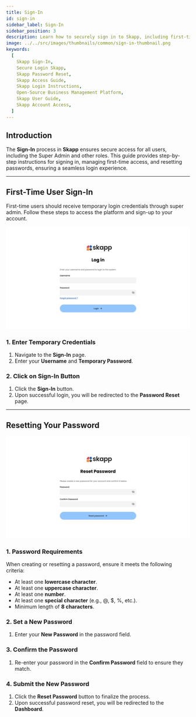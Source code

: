 ```yaml
---
title: Sign-In
id: sign-in
sidebar_label: Sign-In
sidebar_position: 3
description: Learn how to securely sign in to Skapp, including first-time access and password reset procedures, ensuring a seamless login experience on the open-source business management platform.
image: ../../src/images/thumbnails/common/sign-in-thumbnail.png
keywords:
  [
    Skapp Sign-In,
    Secure Login Skapp,
    Skapp Password Reset,
    Skapp Access Guide,
    Skapp Login Instructions,
    Open-Source Business Management Platform,
    Skapp User Guide,
    Skapp Account Access,
  ]
---
```


## Introduction

The **Sign-In** process in **Skapp** ensures secure access for all users, including the Super Admin and other roles. This guide provides step-by-step instructions for signing in, managing first-time access, and resetting passwords, ensuring a seamless login experience.

---

## First-Time User Sign-In

First-time users should receive temporary login credentials through super admin. Follow these steps to access the platform and sign-up to your account.

![Signin Page](../../src/images/common/sign-in.png)

### 1. Enter Temporary Credentials

1. Navigate to the **Sign-In** page.
2. Enter your **Username** and **Temporary Password**.

### 2. Click on Sign-In Button

1. Click the **Sign-In** button.
2. Upon successful login, you will be redirected to the **Password Reset** page.

---

## Resetting Your Password

![Password Reset Page](../../src/images/common/reset-password.png)

### 1. Password Requirements

When creating or resetting a password, ensure it meets the following criteria:

- At least one **lowercase character**.
- At least one **uppercase character**.
- At least one **number**.
- At least one **special character** (e.g., @, $, %, etc.).
- Minimum length of **8 characters**.

### 2. Set a New Password

1. Enter your **New Password** in the password field.

### 3. Confirm the Password

1. Re-enter your password in the **Confirm Password** field to ensure they match.

### 4. Submit the New Password

1. Click the **Reset Password** button to finalize the process.
2. Upon successful password reset, you will be redirected to the **Dashboard**.
